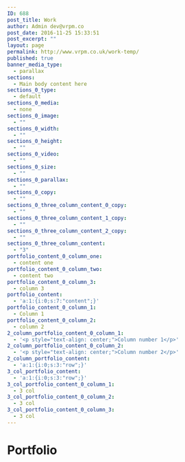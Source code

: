 ```yaml
---
ID: 688
post_title: Work
author: Admin dev@vrpm.co
post_date: 2016-11-25 15:33:51
post_excerpt: ""
layout: page
permalink: http://www.vrpm.co.uk/work-temp/
published: true
banner_media_type:
  - parallax
sections:
  - Main body content here
sections_0_type:
  - default
sections_0_media:
  - none
sections_0_image:
  - ""
sections_0_width:
  - ""
sections_0_height:
  - ""
sections_0_video:
  - ""
sections_0_size:
  - ""
sections_0_parallax:
  - ""
sections_0_copy:
  - ""
sections_0_three_column_content_0_copy:
  - ""
sections_0_three_column_content_1_copy:
  - ""
sections_0_three_column_content_2_copy:
  - ""
sections_0_three_column_content:
  - "3"
portfolio_content_0_column_one:
  - content one
portfolio_content_0_column_two:
  - content two
portfolio_content_0_column_3:
  - column 3
portfolio_content:
  - 'a:1:{i:0;s:7:"content";}'
portfolio_content_0_column_1:
  - Column 1
portfolio_content_0_column_2:
  - column 2
2_column_portfolio_content_0_column_1:
  - '<p style="text-align: center;">Column number 1</p>'
2_column_portfolio_content_0_column_2:
  - '<p style="text-align: center;">Column number 2</p>'
2_column_portfolio_content:
  - 'a:1:{i:0;s:3:"row";}'
3_col_portfolio_content:
  - 'a:1:{i:0;s:3:"row";}'
3_col_portfolio_content_0_column_1:
  - 3 col
3_col_portfolio_content_0_column_2:
  - 3 col
3_col_portfolio_content_0_column_3:
  - 3 col
---
```

<h1>Portfolio</h1>